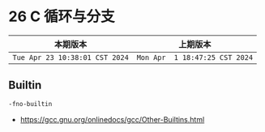 # 26 C 循环与分支

|本期版本|上期版本
|:---:|:---:
`Tue Apr 23 10:38:01 CST 2024` | `Mon Apr  1 18:47:25 CST 2024`

## Builtin

```bash
-fno-builtin
```

* <https://gcc.gnu.org/onlinedocs/gcc/Other-Builtins.html>